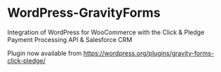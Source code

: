 # WordPress-GravityForms
Integration of WordPress for WooCommerce with the Click & Pledge Payment Processing API & Salesforce CRM

Plugin now available from https://wordpress.org/plugins/gravity-forms-click-pledge/
